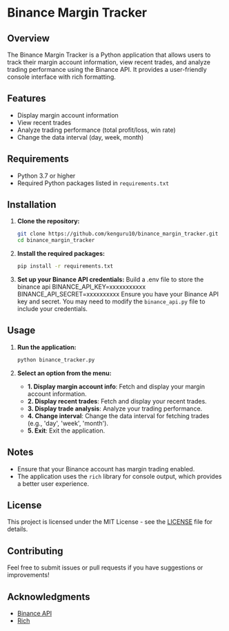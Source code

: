 # Binance Margin Tracker

## Overview
The Binance Margin Tracker is a Python application that allows users to track their margin account information, view recent trades, and analyze trading performance using the Binance API. It provides a user-friendly console interface with rich formatting.

## Features
- Display margin account information
- View recent trades
- Analyze trading performance (total profit/loss, win rate)
- Change the data interval (day, week, month)

## Requirements
- Python 3.7 or higher
- Required Python packages listed in `requirements.txt`

## Installation

1. **Clone the repository:**
   ```bash
   git clone https://github.com/kenguru10/binance_margin_tracker.git
   cd binance_margin_tracker
   ```

2. **Install the required packages:**
   ```bash
   pip install -r requirements.txt
   ```

3. **Set up your Binance API credentials:**
   Build a .env file to store the binance api
   BINANCE_API_KEY=xxxxxxxxxxx
   BINANCE_API_SECRET=xxxxxxxxxx
   Ensure you have your Binance API key and secret. You may need to modify the `binance_api.py` file to include your credentials.

## Usage

1. **Run the application:**
   ```bash
   python binance_tracker.py
   ```

2. **Select an option from the menu:**
   - **1. Display margin account info**: Fetch and display your margin account information.
   - **2. Display recent trades**: Fetch and display your recent trades.
   - **3. Display trade analysis**: Analyze your trading performance.
   - **4. Change interval**: Change the data interval for fetching trades (e.g., 'day', 'week', 'month').
   - **5. Exit**: Exit the application.

## Notes
- Ensure that your Binance account has margin trading enabled.
- The application uses the `rich` library for console output, which provides a better user experience.

## License
This project is licensed under the MIT License - see the [LICENSE](LICENSE) file for details.

## Contributing
Feel free to submit issues or pull requests if you have suggestions or improvements!

## Acknowledgments
- [Binance API](https://binance-docs.github.io/apidocs/spot/en/)
- [Rich](https://rich.readthedocs.io/en/stable/)
